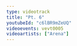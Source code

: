 ```yaml
---
type: videotrack
title: "Pt. 6"
youtubeId: "c6lBR9mZeUQ"
videoevents: vevt0005
videoartists: ["Arena"]
---
```

